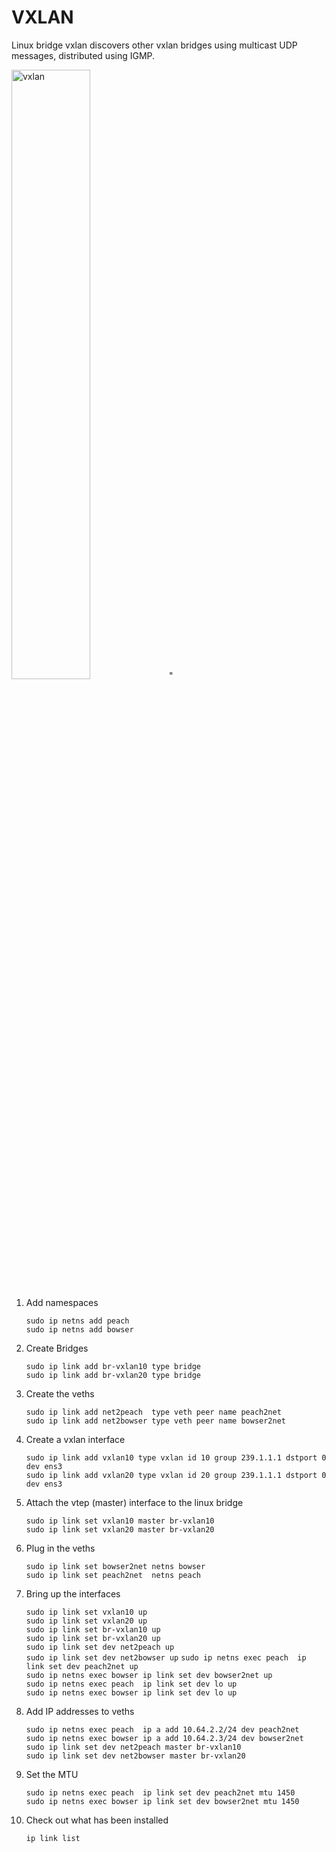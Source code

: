 # VXLAN

Linux bridge vxlan discovers other vxlan bridges using multicast UDP messages, distributed using IGMP.

<img src="https://labs.alta3.com/courses/sd-wan/images/vxlan/Slide1.PNG" alt="vxlan" width="50%" >"

1. Add namespaces

    `sudo ip netns add peach`  
    `sudo ip netns add bowser`  

0. Create Bridges

    `sudo ip link add br-vxlan10 type bridge`  
    `sudo ip link add br-vxlan20 type bridge`

0. Create the veths

    `sudo ip link add net2peach  type veth peer name peach2net`  
    `sudo ip link add net2bowser type veth peer name bowser2net`  

0. Create a vxlan interface

    `sudo ip link add vxlan10 type vxlan id 10 group 239.1.1.1 dstport 0 dev ens3`  
    `sudo ip link add vxlan20 type vxlan id 20 group 239.1.1.1 dstport 0 dev ens3`
 
0. Attach the vtep (master) interface to the linux bridge

    `sudo ip link set vxlan10 master br-vxlan10`  
    `sudo ip link set vxlan20 master br-vxlan20`   

0.  Plug in the veths

    `sudo ip link set bowser2net netns bowser`  
    `sudo ip link set peach2net  netns peach`

0. Bring up the interfaces
 
    `sudo ip link set vxlan10 up`  
    `sudo ip link set vxlan20 up`  
    `sudo ip link set br-vxlan10 up`  
    `sudo ip link set br-vxlan20 up`  
    `sudo ip link set dev net2peach up`  
    `sudo ip link set dev net2bowser up`
    `sudo ip netns exec peach  ip link set dev peach2net up`  
    `sudo ip netns exec bowser ip link set dev bowser2net up`  
    `sudo ip netns exec peach  ip link set dev lo up`  
    `sudo ip netns exec bowser ip link set dev lo up`      

0. Add IP addresses to veths

   `sudo ip netns exec peach  ip a add 10.64.2.2/24 dev peach2net`  
   `sudo ip netns exec bowser ip a add 10.64.2.3/24 dev bowser2net`  
   `sudo ip link set dev net2peach master br-vxlan10`  
   `sudo ip link set dev net2bowser master br-vxlan20`  
   
0. Set the MTU
 
    `sudo ip netns exec peach  ip link set dev peach2net mtu 1450`  
    `sudo ip netns exec bowser ip link set dev bowser2net mtu 1450`

0. Check out what has been installed

    `ip link list`

